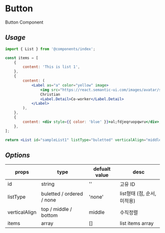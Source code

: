# Button

Button Component

## _Usage_

```jsx
import { List } from '@components/index';

const items = [
	{
		content: 'This is list 1',
	},
	{
		content: (
			<Label as="a" color="yellow" image>
				<img src="https://react.semantic-ui.com/images/avatar/small/christian.jpg" />
				Christian
				<Label.Detail>Co-worker</Label.Detail>
			</Label>
		),
	},
	{
		content: <div style={{ color: 'blue' }}>al;fdjeqruopqwru</div>,
	},
];

return <List id="sampleList1" listType="buletted" verticalAlign="middle" items={items} />;
```

## _Options_

| props         | type                      | defualt value | desc                        |
| ------------- | ------------------------- | ------------- | --------------------------- |
| id            | string                    | ''            | 고유 ID                     |
| listType      | buletted / ordered / none | 'none'        | list형태 (점, 순서, 미적용) |
| verticalAlign | top / middle / bottom     | middle        | 수직정렬                    |
| items         | array                     | []            | list items array            |
